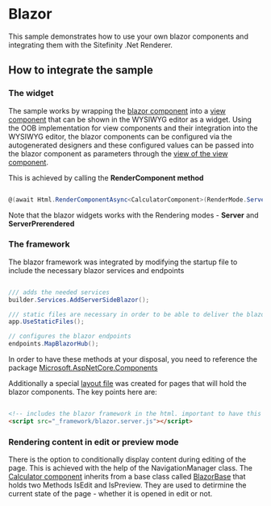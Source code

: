 # Blazor

This sample demonstrates how to use your own blazor components and integrating them with the Sitefinity .Net Renderer.

## How to integrate the sample

### The widget
The sample works by wrapping the [blazor component](./Components/CalculatorComponent.razor) into a [view component](./ViewComponents/CalculatorViewComponent.cs) that can be shown in the WYSIWYG editor as a widget. Using the OOB implementation for view components and their integration into the WYSIWYG editor, the blazor components can be configured via the autogenerated designers and these configured values can be passed into the blazor component as parameters through the [view of the view component](./Views/Shared/Components/Calculator/Default.cshtml).

This is achieved by calling the **RenderComponent method**

``` c#

@(await Html.RenderComponentAsync<CalculatorComponent>(RenderMode.Server, new {Title = @Model.Title }))

```
Note that the blazor widgets works with the Rendering modes - **Server** and **ServerPrerendered**
### The framework
The blazor framework was integrated by modifying the startup file to include the necessary blazor services and endpoints

``` c#

/// adds the needed services
builder.Services.AddServerSideBlazor();

/// static files are necessary in order to be able to deliver the blazor framework scripts 
app.UseStaticFiles();

// configures the blazor endpoints
endpoints.MapBlazorHub();

```

In order to have these methods at your disposal, you need to reference the package [Microsoft.AspNetCore.Components](./blazor.csproj)

Additionally a special [layout file](./Views/Shared/BlazorLayout.cshtml) was created for pages that will hold the blazor components. The key points here are:

``` html

<!-- includes the blazor framework in the html. important to have this right before the closing body tag -->
<script src="_framework/blazor.server.js"></script>

```

### Rendering content in edit or preview mode
There is the option to conditionally display content during editing of the page. This is achieved with the help of the NavigationManager class. The [Calculator component](./Components/CalculatorComponent.razor) inherits from a base class called [BlazorBase](./Components/BlazorBase.cs) that holds two Methods IsEdit and IsPreview. They are used to detirmine the current state of the page - whether it is opened in edit or not.
